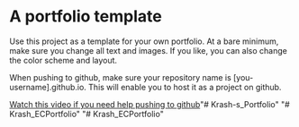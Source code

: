 # A portfolio template

Use this project as a template for your own portfolio. At a bare minimum, make sure you change all text and images. If you like, you can also change the color scheme and layout.

When pushing to github, make sure your repository name is [you-username].github.io. This will enable you to host it as a project on github.

[Watch this video if you need help pushing to github](https://www.youtube.com/watch?v=EZ3NfOSHrPg&t=6s)"# Krash-s_Portfolio" 
"# Krash_ECPortfolio" 
"# Krash_ECPortfolio" 
